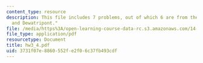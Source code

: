 ```yaml
---
content_type: resource
description: This file includes 7 problems, out of which 6 are from the book "Bolton
  and Dewatripont."
file: /media/https%3A/open-learning-course-data-rc.s3.amazonaws.com/14-129-advanced-contract-theory-spring-2005/3731f07e8860552fe2f06c37fb493cdf_hw3_4.pdf
file_type: application/pdf
resourcetype: Document
title: hw3_4.pdf
uid: 3731f07e-8860-552f-e2f0-6c37fb493cdf
---
```

